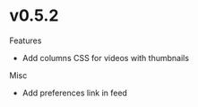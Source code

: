 # v0.5.2

Features

* Add columns CSS for videos with thumbnails

Misc

* Add preferences link in feed
